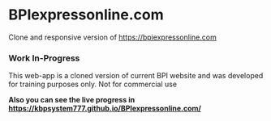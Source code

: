 # BPIexpressonline.com
Clone and responsive version of https://bpiexpressonline.com

<h3>Work In-Progress</h3>

This web-app is a cloned version of current BPI website and was developed for training purposes only. Not for commercial use

<b>Also you can see the live progress in https://kbpsystem777.github.io/BPIexpressonline.com/
